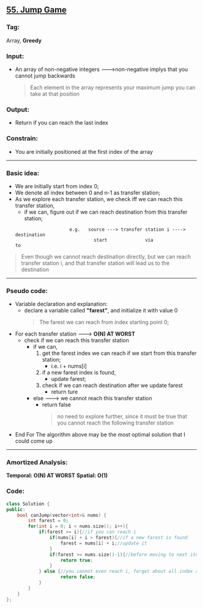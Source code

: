 ## [55. Jump Game](https://leetcode.com/problems/jump-game/description/)
### Tag: 
Array, __Greedy__
### Input: 
* An array of non-negative integers --->non-negative implys that you cannot jump backwards
    > Each element in the array represents your maximum jump you can take at that position

### Output: 
* Return if you can reach the last index

### Constrain:
* You are initially positioned at the first index of the array
___
### Basic idea:
* We are initially start from index 0;
* We denote all index between 0 and n-1 as transfer station;
* As we explore each transfer station, we check iff we can reach this transfer station,
    * if we can, figure out if we can reach destination from this transfer station;
    ```
                        e.g.   source ---> transfer station i ----> destination
					             start              via                   to
> Even though we cannot reach destination directly, but we can reach transfer station i, and that transfer station will lead us to the destination
___
### Pseudo code:
* Variable declaration and explanation:
    * declare a variable called __"farest"__, and initialize it with value 0
        > The farest we can reach from index starting point 0;
* For each transfer station ---> __O(N) AT WORST__
	* check if we can reach this transfer station
		* if we can,
			1. get the farest index we can reach if we start from this transfer station;
				* i.e. i + nums[i]
			2. if a new farest index is found,
				* update farest;
			3. check if we can reach destination after we update farest
			    * return ture
		* else ---> we cannot reach this transfer station
			* return false
		    	> no need to explore further, since it must be true that you cannot reach the following transfer station
* End For
		The algorithm above may be the most optimal solution that I could come up
----
### Amortized Analysis:
__Temporal: O(N) AT WORST__
__Spatial: O(1)__
### Code:
```c++
class Solution {
public:
    bool canJump(vector<int>& nums) {
        int farest = 0;
        for(int i = 0; i < nums.size(); i++){
            if(farest >= i){//if you can reach i
                if(nums[i] + i > farest){//if a new farest is found
                    farest = nums[i] + i;//update it
                }
                if(farest >= nums.size()-1){//before moving to next iteration, check if we already reach destination;
                    return true;
                }
            } else {//you cannot even reach i, forget about all index after i
                    return false;
            }
        }
    }
};
```
			